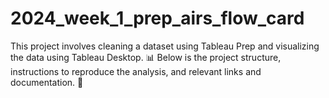 # 2024_week_1_prep_airs_flow_card
This project involves cleaning a dataset using Tableau Prep and visualizing the data using Tableau Desktop. 📊 Below is the project structure, instructions to reproduce the analysis, and relevant links and documentation. 📑
